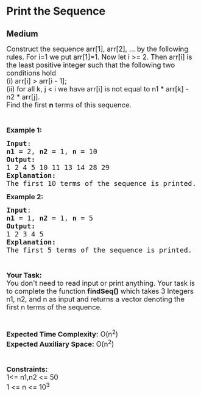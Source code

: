 # Print the Sequence
## Medium
<div class="problems_problem_content__Xm_eO"><p><span style="font-size:18px">Construct the sequence arr[1], arr[2], ... by the following rules. For i=1 we put arr[1]=1. Now let i &gt;= 2. Then arr[i] is the least positive integer such that the following two conditions hold<br>
(i) arr[i] &gt; arr[i - 1];<br>
(ii) for all k, j &lt; i we have arr[i] is not equal to n1 * arr[k] - n2 * arr[j].<br>
Find the first <strong>n</strong> terms of this sequence.</span></p>

<p>&nbsp;</p>

<p><span style="font-size:18px"><strong>Example 1:</strong></span></p>

<pre><span style="font-size:18px"><strong>Input</strong>:</span>
<span style="font-size:18px"><strong>n1 = </strong>2, <strong>n2</strong> <strong>= </strong>1, <strong>n = </strong>10</span>
<span style="font-size:18px"><strong>Output:</strong></span>
<span style="font-size:18px">1 2 4 5 10 11 13 14 28 29</span> 
<span style="font-size:18px"><strong>Explanation:</strong></span>
<span style="font-size:18px">The first 10 terms of the sequence is printed.</span></pre>

<p><span style="font-size:18px"><strong>Example 2:</strong></span></p>

<pre><span style="font-size:18px"><strong>Input</strong>:</span>
<span style="font-size:18px"><strong>n1 = </strong>1, <strong>n2</strong> <strong>= </strong>1, <strong>n = </strong>5</span>
<span style="font-size:18px"><strong>Output:</strong></span>
<span style="font-size:18px">1 2 3 4 5</span>
<span style="font-size:18px"><strong>Explanation:</strong></span>
<span style="font-size:18px">The first 5 terms of the sequence is printed.</span></pre>

<p>&nbsp;</p>

<p><span style="font-size:18px"><strong>Your Task:</strong><br>
You don't need to read input or print anything. Your task is to complete the function <strong>findSeq()</strong> which takes 3 Integers n1, n2, and n as input and returns a vector denoting the first n terms of the sequence.</span></p>

<p>&nbsp;</p>

<p><span style="font-size:18px"><strong>Expected Time Complexity:</strong> O(n<sup>2</sup>)<br>
<strong>Expected Auxiliary Space:</strong> O(n<sup>2</sup>)</span></p>

<p>&nbsp;</p>

<p><span style="font-size:18px"><strong>Constraints:</strong><br>
1&lt;= n1,n2 &lt;= 50</span><br>
<span style="font-size:18px">1 &lt;= n &lt;= 10<sup>3</sup></span></p>
</div>